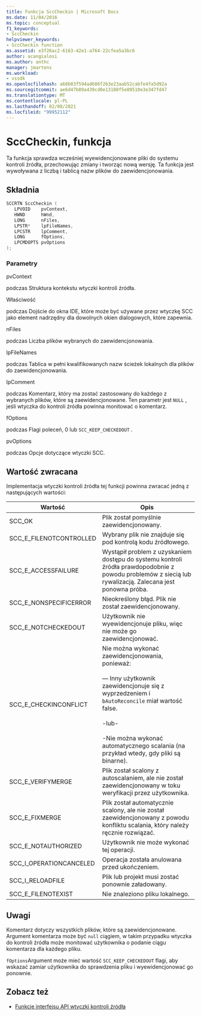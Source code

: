 ```yaml
---
title: Funkcja SccCheckin | Microsoft Docs
ms.date: 11/04/2016
ms.topic: conceptual
f1_keywords:
- SccCheckin
helpviewer_keywords:
- SccCheckin function
ms.assetid: e3f26ac2-6163-42e1-a764-22cfea5a3bc6
author: acangialosi
ms.author: anthc
manager: jmartens
ms.workload:
- vssdk
ms.openlocfilehash: a68b03f594ad686f2b3e23aab52cabfe4fa5d92a
ms.sourcegitcommit: ae6d47b09a439cd0e13180f5e89510e3e347fd47
ms.translationtype: MT
ms.contentlocale: pl-PL
ms.lasthandoff: 02/08/2021
ms.locfileid: "99952112"
---
```

# <a name="scccheckin-function"></a>SccCheckin, funkcja
Ta funkcja sprawdza wcześniej wyewidencjonowane pliki do systemu kontroli źródła, przechowując zmiany i tworząc nową wersję. Ta funkcja jest wywoływana z liczbą i tablicą nazw plików do zaewidencjonowania.

## <a name="syntax"></a>Składnia

```cpp
SCCRTN SccCheckin (
   LPVOID    pvContext,
   HWND      hWnd,
   LONG      nFiles,
   LPSTR*    lpFileNames,
   LPCSTR    lpComment,
   LONG      fOptions,
   LPCMDOPTS pvOptions
);
```

### <a name="parameters"></a>Parametry
 pvContext

podczas Struktura kontekstu wtyczki kontroli źródła.

 Właściwość

podczas Dojście do okna IDE, które może być używane przez wtyczkę SCC jako element nadrzędny dla dowolnych okien dialogowych, które zapewnia.

 nFiles

podczas Liczba plików wybranych do zaewidencjonowania.

 lpFileNames

podczas Tablica w pełni kwalifikowanych nazw ścieżek lokalnych dla plików do zaewidencjonowania.

 lpComment

podczas Komentarz, który ma zostać zastosowany do każdego z wybranych plików, które są zaewidencjonowane. Ten parametr jest `NULL` , jeśli wtyczka do kontroli źródła powinna monitować o komentarz.

 fOptions

podczas Flagi poleceń, 0 lub `SCC_KEEP_CHECKEDOUT` .

 pvOptions

podczas Opcje dotyczące wtyczki SCC.

## <a name="return-value"></a>Wartość zwracana
 Implementacja wtyczki kontroli źródła tej funkcji powinna zwracać jedną z następujących wartości:

|Wartość|Opis|
|-----------|-----------------|
|SCC_OK|Plik został pomyślnie zaewidencjonowany.|
|SCC_E_FILENOTCONTROLLED|Wybrany plik nie znajduje się pod kontrolą kodu źródłowego.|
|SCC_E_ACCESSFAILURE|Wystąpił problem z uzyskaniem dostępu do systemu kontroli źródła prawdopodobnie z powodu problemów z siecią lub rywalizacją. Zalecana jest ponowna próba.|
|SCC_E_NONSPECIFICERROR|Nieokreślony błąd. Plik nie został zaewidencjonowany.|
|SCC_E_NOTCHECKEDOUT|Użytkownik nie wyewidencjonuje pliku, więc nie może go zaewidencjonować.|
|SCC_E_CHECKINCONFLICT|Nie można wykonać zaewidencjonowania, ponieważ:<br /><br /> — Inny użytkownik zaewidencjonuje się z wyprzedzeniem i `bAutoReconcile` miał wartość false.<br /><br /> -lub-<br /><br /> -Nie można wykonać automatycznego scalania (na przykład wtedy, gdy pliki są binarne).|
|SCC_E_VERIFYMERGE|Plik został scalony z autoscalaniem, ale nie został zaewidencjonowany w toku weryfikacji przez użytkownika.|
|SCC_E_FIXMERGE|Plik został automatycznie scalony, ale nie został zaewidencjonowany z powodu konfliktu scalania, który należy ręcznie rozwiązać.|
|SCC_E_NOTAUTHORIZED|Użytkownik nie może wykonać tej operacji.|
|SCC_I_OPERATIONCANCELED|Operacja została anulowana przed ukończeniem.|
|SCC_I_RELOADFILE|Plik lub projekt musi zostać ponownie załadowany.|
|SCC_E_FILENOTEXIST|Nie znaleziono pliku lokalnego.|

## <a name="remarks"></a>Uwagi
 Komentarz dotyczy wszystkich plików, które są zaewidencjonowane. Argument komentarza może być `null` ciągiem, w takim przypadku wtyczka do kontroli źródła może monitować użytkownika o podanie ciągu komentarza dla każdego pliku.

 `fOptions`Argument może mieć wartość `SCC_KEEP_CHECKEDOUT` flagi, aby wskazać zamiar użytkownika do sprawdzenia pliku i wyewidencjonować go ponownie.

## <a name="see-also"></a>Zobacz też
- [Funkcje interfejsu API wtyczki kontroli źródła](../extensibility/source-control-plug-in-api-functions.md)
